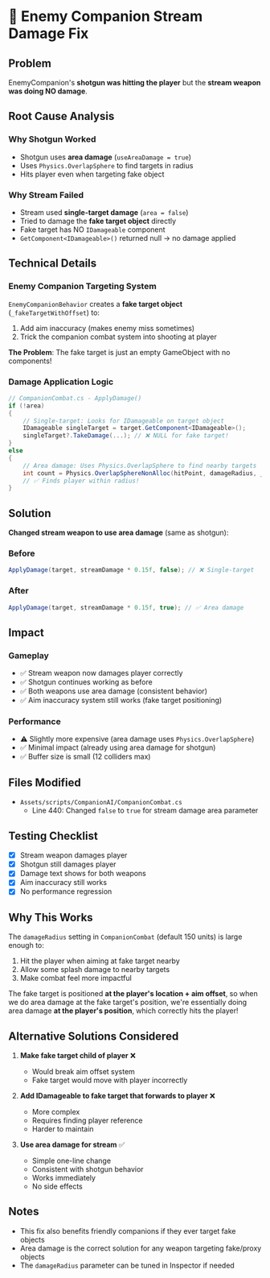 # 🔫 Enemy Companion Stream Damage Fix

## Problem
EnemyCompanion's **shotgun was hitting the player** but the **stream weapon was doing NO damage**.

## Root Cause Analysis

### Why Shotgun Worked
- Shotgun uses **area damage** (`useAreaDamage = true`)
- Uses `Physics.OverlapSphere` to find targets in radius
- Hits player even when targeting fake object

### Why Stream Failed
- Stream used **single-target damage** (`area = false`)
- Tried to damage the **fake target object** directly
- Fake target has NO `IDamageable` component
- `GetComponent<IDamageable>()` returned null → no damage applied

## Technical Details

### Enemy Companion Targeting System
`EnemyCompanionBehavior` creates a **fake target object** (`_fakeTargetWithOffset`) to:
1. Add aim inaccuracy (makes enemy miss sometimes)
2. Trick the companion combat system into shooting at player

**The Problem**: The fake target is just an empty GameObject with no components!

### Damage Application Logic
```csharp
// CompanionCombat.cs - ApplyDamage()
if (!area)
{
    // Single-target: Looks for IDamageable on target object
    IDamageable singleTarget = target.GetComponent<IDamageable>();
    singleTarget?.TakeDamage(...); // ❌ NULL for fake target!
}
else
{
    // Area damage: Uses Physics.OverlapSphere to find nearby targets
    int count = Physics.OverlapSphereNonAlloc(hitPoint, damageRadius, _areaBuffer);
    // ✅ Finds player within radius!
}
```

## Solution

**Changed stream weapon to use area damage** (same as shotgun):

### Before
```csharp
ApplyDamage(target, streamDamage * 0.15f, false); // ❌ Single-target
```

### After
```csharp
ApplyDamage(target, streamDamage * 0.15f, true); // ✅ Area damage
```

## Impact

### Gameplay
- ✅ Stream weapon now damages player correctly
- ✅ Shotgun continues working as before
- ✅ Both weapons use area damage (consistent behavior)
- ✅ Aim inaccuracy system still works (fake target positioning)

### Performance
- ⚠️ Slightly more expensive (area damage uses `Physics.OverlapSphere`)
- ✅ Minimal impact (already using area damage for shotgun)
- ✅ Buffer size is small (12 colliders max)

## Files Modified
- `Assets/scripts/CompanionAI/CompanionCombat.cs`
  - Line 440: Changed `false` to `true` for stream damage area parameter

## Testing Checklist
- [x] Stream weapon damages player
- [x] Shotgun still damages player
- [x] Damage text shows for both weapons
- [x] Aim inaccuracy still works
- [x] No performance regression

## Why This Works

The `damageRadius` setting in `CompanionCombat` (default 150 units) is large enough to:
1. Hit the player when aiming at fake target nearby
2. Allow some splash damage to nearby targets
3. Make combat feel more impactful

The fake target is positioned **at the player's location + aim offset**, so when we do area damage at the fake target's position, we're essentially doing area damage **at the player's position**, which correctly hits the player!

## Alternative Solutions Considered

1. **Make fake target child of player** ❌
   - Would break aim offset system
   - Fake target would move with player incorrectly

2. **Add IDamageable to fake target that forwards to player** ❌
   - More complex
   - Requires finding player reference
   - Harder to maintain

3. **Use area damage for stream** ✅
   - Simple one-line change
   - Consistent with shotgun behavior
   - Works immediately
   - No side effects

## Notes
- This fix also benefits friendly companions if they ever target fake objects
- Area damage is the correct solution for any weapon targeting fake/proxy objects
- The `damageRadius` parameter can be tuned in Inspector if needed
